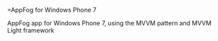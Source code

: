 =AppFog for Windows Phone 7


AppFog app for Windows Phone 7, using the MVVM pattern and MVVM Light framework
